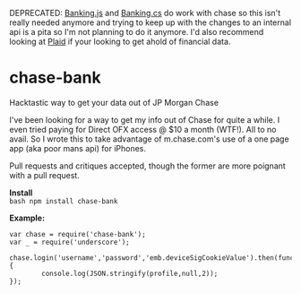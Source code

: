 DEPRECATED: [Banking.js](http://euforic.co/banking.js/) and [Banking.cs](https://github.com/Grummle/Banking.cs) do work with chase so this isn't really needed anymore 
and trying to keep up with the changes to an internal api is a pita so I'm not planning to do it anymore. 
I'd also recommend looking at [Plaid](http://plaid.com/) if your looking to get ahold of financial data.



chase-bank
==========

Hacktastic way to get your data out of JP Morgan Chase

I've been looking for a way to get my info out of Chase 
for quite a while. I even tried paying for Direct OFX access 
@ $10 a month (WTF!). All to no avail. So I wrote this to take 
advantage of m.chase.com's use of a one page app (aka poor mans api) for iPhones.

Pull requests and critiques accepted, though the former are more poignant 
with a pull request.

**Install**  
```bash npm install chase-bank ```   

**Example:**

```node
var chase = require('chase-bank');
var _ = require('underscore');

chase.login('username','password','emb.deviceSigCookieValue').then(function(profile){
        console.log(JSON.stringify(profile,null,2));
});
```

